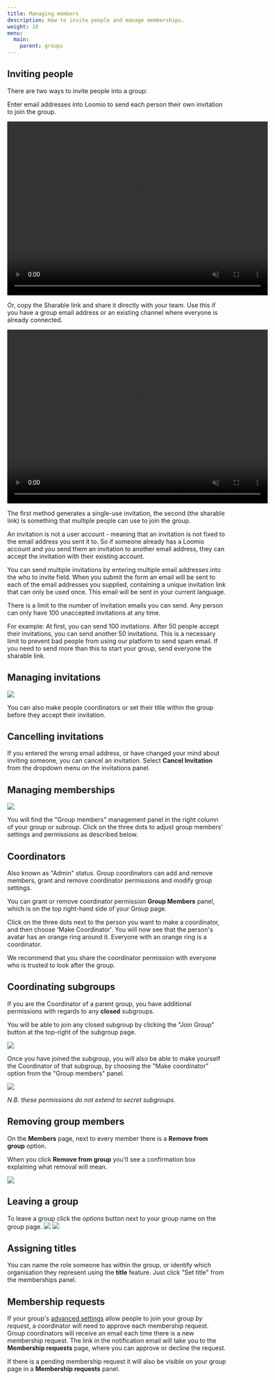```yaml
---
title: Managing members
description: How to invite people and manage memberships.
weight: 10
menu:
  main:
    parent: groups
---
```


## Inviting people

There are two ways to invite people into a group:

Enter email addresses into Loomio to send each person their own invitation to join the group.

<video width="600" height="400" playsinline muted loop controls>
<source src="send_invitation.mp4" type="video/mp4">
</video>

Or, copy the Sharable link and share it directly with your team. Use this if you have a group email address or an existing channel where everyone is already connected.

<video width="600" height="400" playsinline muted loop controls>
<source src="share_shareable_link.mp4" type="video/mp4">
</video>

The first method generates a single-use invitation, the second (the sharable link) is something that multiple people can use to join the group.

An invitation is not a user account - meaning that an invitation is not fixed to the email address you sent it to. So if someone already has a Loomio account and you send them an invitation to another email address, they can accept the invitation with their existing account.

You can send multiple invitations by entering multiple email addresses into the who to invite field. When you submit the form an email will be sent to each of the email addresses you supplied, containing a unique invitation link that can only be used once. This email will be sent in your current language.

There is a limit to the number of invitation emails you can send. Any person can only have 100 unaccepted invitations at any time.

For example: At first, you can send 100 invitations. After 50 people accept their invitations, you can send another 50 invitations. This is a necessary limit to prevent bad people from using our platform to send spam email. If you need to send more than this to start your group, send everyone the sharable link.

## Managing invitations
![](invitations_panel.png)

You can also make people coordinators or set their title within the group before they accept their invitation.

## Cancelling invitations
If you entered the wrong email address, or have changed your mind about inviting someone, you can cancel an invitation. Select **Cancel Invitation** from the dropdown menu on the invitations panel.

## Managing memberships
![](members_panel.png)

You will find the "Group members" management panel in the right column of your group or subroup. Click on the three dots to adjust group members' settings and permissions as described below.

## Coordinators
Also known as "Admin" status. Group coordinators can add and remove members, grant and remove coordinator permissions and modify group settings.

You can grant or remove coordinator permission **Group Members** panel, which is on the top right-hand side of your Group page.

Click on the three dots next to the person you want to make a coordinator, and then choose 'Make Coordinator'. You will now see that the person's avatar has an orange ring around it. Everyone with an orange ring is a coordinator.

We recommend that you share the coordinator permission with everyone who is trusted to look after the group.

## Coordinating subgroups
If you are the Coordinator of a parent group, you have additional permissions with regards to any __closed__ subgroups.

You will be able to join any closed subgroup by clicking the "Join Group" button at the top-right of the subgroup page.

![](join_group_button.png)

Once you have joined the subgroup, you will also be able to make yourself the Coordinator of that subgroup, by choosing the "Make coordinator" option from the "Group members" panel.

![](make_coordinator_button.png)

*N.B. these permissions do not extend to secret subgroups.*

## Removing group members
On the **Members** page, next to every member there is a **Remove from group** option.

When you click **Remove from group** you'll see a confirmation box explaining what removal will mean.

![](remove_member.png)

## Leaving a group
To leave a group click the _options_ button next to your group name on the group page.
![](group_options_menu.png)
![](leave_group.png)

## Assigning titles
You can name the role someone has within the group, or identify which organisation they represent using the **title** feature. Just click "Set title" from the memberships panel.

## Membership requests

If your group's [advanced settings](../settings/#privacy) allow people to join your group _by request_, a coordinator will need to approve each membership request. Group coordinators will receive an email each time there is a new membership request. The link in the notification email will take you to the **Membership requests** page, where you can approve or decline the request.

If there is a pending membership request it will also be visible on your group page in a **Membership requests** panel.
